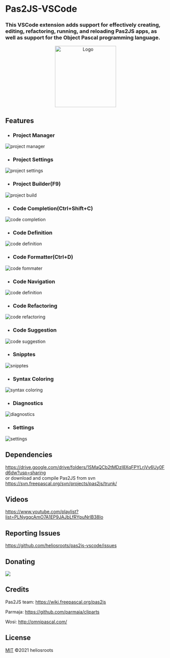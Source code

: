 # Pas2JS-VSCode

### This **VSCode** extension adds support for effectively creating, editing, refactoring, running, and reloading **Pas2JS** apps, as well as support for the **Object Pascal** programming language.

<p align="center"> 
  <a title="Learn more about Pascal" href="https://github.com/heliosroots/pas2js-vscode">
    <img src="https://raw.githubusercontent.com/heliosroots/pas2js-vscode/main/images/icon.png" alt="Logo" height=192px width="192px" /></a>
</p>

## Features
* ### Project Manager
![project manager](https://raw.githubusercontent.com/heliosroots/pas2js-vscode/main/images/help/projectmanager.gif) 

* ### Project Settings
![project settings](https://raw.githubusercontent.com/heliosroots/pas2js-vscode/main/images/help/projectsettings.png) 

* ### Project Builder(F9)  
![project build](https://raw.githubusercontent.com/heliosroots/pas2js-vscode/main/images/help/projectbuild.gif) 

* ### Code Completion(Ctrl+Shift+C)  
![code completion](https://raw.githubusercontent.com/heliosroots/pas2js-vscode/main/images/help/codecompletion.gif) 

* ### Code Definition 
![code definition](https://raw.githubusercontent.com/heliosroots/pas2js-vscode/main/images/help/codedefinition.gif) 

* ### Code Formatter(Ctrl+D)
![code fommater](https://raw.githubusercontent.com/heliosroots/pas2js-vscode/main/images/help/codeformatter.gif) 

* ### Code Navigation
![code definition](https://raw.githubusercontent.com/heliosroots/pas2js-vscode/main/images/help/codedefinition.gif) 

* ### Code Refactoring
![code refactoring](https://raw.githubusercontent.com/heliosroots/pas2js-vscode/main/images/help/coderefactoring.gif) 

* ### Code Suggestion 
![code suggestion](https://raw.githubusercontent.com/heliosroots/pas2js-vscode/main/images/help/codesuggestion.gif) 

* ### Snipptes
![snipptes](https://raw.githubusercontent.com/heliosroots/pas2js-vscode/main/images/help/snipptes.png)  

* ### Syntax Coloring 
![syntax coloring](https://raw.githubusercontent.com/heliosroots/pas2js-vscode/main/images/help/syntaxcoloring.png)  

* ### Diagnostics
![diagnostics](https://raw.githubusercontent.com/heliosroots/pas2js-vscode/main/images/help/diagnostics.png)  

* ### Settings
![settings](https://raw.githubusercontent.com/heliosroots/pas2js-vscode/main/images/help/settings.png) 

## Dependencies 
https://drive.google.com/drive/folders/1SMaQCb2tMDzI8XqFPYLrjVv6Uy0Fd6dw?usp=sharing
<br> 
or download and compile Pas2JS from svn 
https://svn.freepascal.org/svn/projects/pas2js/trunk/

## Videos 
https://www.youtube.com/playlist?list=PLNygqcAmO7A1EP9JAJbLfRYpuNrIB38Io

## Reporting Issues
https://github.com/heliosroots/pas2js-vscode/issues

## Donating

<div> 
  <a title="Paypal" href="https://www.paypal.com/donate?business=VCWLMY6L2ER7A&currency_code=USD">
     <img src="https://www.paypalobjects.com/en_US/i/btn/btn_donate_SM.gif"/>
  </a>
</div>  

## Credits 
Pas2JS team: https://wiki.freepascal.org/pas2js

Parmaja: https://github.com/parmaja/cliparts 

Wosi: http://omnipascal.com/

## License

[MIT](LICENSE) &copy;2021 heliosroots